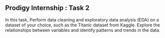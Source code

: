 ## Prodigy Internship : Task 2
In this task, Perform data cleaning and exploratory data analysis (EDA) on a dataset of your choice, such as the Titanic dataset from Kaggle. Explore the relationships between variables and identify patterns and trends in the data.
